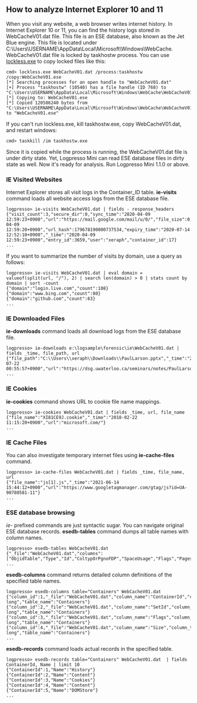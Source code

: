## How to analyze Internet Explorer 10 and 11
When you visit any website, a web browser writes internet history. In Internet Explorer 10 or 11, you can find the history logs stored in WebCacheV01.dat file. This file is an ESE database, also known as the Jet Blue engine.
This file is located under C:\Users\USERNAME\AppData\Local\Microsoft\Windows\WebCache. WebCacheV01.dat file is locked by taskhostw process. You can use [lockless.exe](https://github.com/GhostPack/Lockless) to copy locked files like this:
```
cmd> lockless.exe WebCacheV01.dat /process:taskhostw /copy:WebCacheV01.ese
[*] Searching processes for an open handle to "WebCacheV01.dat"
[+] Process "taskhostw" (10540) has a file handle (ID 768) to "C:\Users\USERNAME\AppData\Local\Microsoft\Windows\WebCache\WebCacheV01.dat"
[*] Copying to: WebCacheV01.ese
[*] Copied 120586240 bytes from "C:\Users\USERNAME\AppData\Local\Microsoft\Windows\WebCache\WebCacheV01.dat" to "WebCacheV01.ese"
```
If you can't run lockless.exe, kill taskhostw.exe, copy WebCacheV01.dat, and restart windows:
```
cmd> taskkill /im taskhostw.exe
```
Since it is copied while the process is running, the WebCacheV01.dat file is under dirty state. Yet, Logpresso Mini can read ESE database files in dirty state as well.
Now it's ready for analysis. Run Logpresso Mini 1.1.0 or above.
### IE Visited Websites
Internet Explorer stores all visit logs in the Container_ID table. **ie-visits** command loads all website access logs from the ESE database file.
```
logpresso> ie-visits WebCacheV01.dat | fields - response_headers
{"visit_count":3,"secure_dir":0,"sync_time":"2020-04-09 12:59:23+0900","url":"https://mail.google.com/mail/u/0/","file_size":0,"cache_id":0,"modified_time":"2020-04-09 12:59:20+0900","url_hash":179678190000737534,"expiry_time":"2020-07-14 12:52:10+0900","_time":"2020-04-09 12:59:23+0900","entry_id":3659,"user":"xeraph","container_id":17}
...
```
If you want to summarize the number of visits by domain, use a query as follows:
```
logpresso> ie-visits WebCacheV01.dat | eval domain = valueof(split(url, "/"), 2) | search len(domain) > 0 | stats count by domain | sort -count
{"domain":"login.live.com","count":108}
{"domain":"www.bing.com","count":80}
{"domain":"github.com","count":63}
...
```
### IE Downloaded Files
**ie-downloads** command loads all download logs from the ESE database file.
```
logpresso> ie-downloads e:\logsample\forensic\ie\WebCacheV01.dat | fields _time, file_path, url
{"file_path":"C:\\Users\\xeraph\\Downloads\\PaulLarson.pptx","_time":"2019-07-22 00:55:57+0900","url":"https://dsg.uwaterloo.ca/seminars/notes/PaulLarson.pptx"}
...
```
### IE Cookies
**ie-cookies** command shows URL to cookie file name mappings.
```
logpresso> ie-cookies WebCacheV01.dat | fields _time, url, file_name
{"file_name":"XI81CE9J.cookie","_time":"2018-02-22 11:15:20+0900","url":"microsoft.com/"}
...
```
### IE Cache Files
You can also investigate temporary internet files using **ie-cache-files** command.
```
logpresso> ie-cache-files WebCacheV01.dat | fields _time, file_name, url
{"file_name":"js[1].js","_time":"2021-06-14 15:44:12+0900","url":"https://www.googletagmanager.com/gtag/js?id=UA-90780581-11"}
...
```
### ESE database browsing
*ie-* prefixed commands are just syntactic sugar. You can navigate original ESE database records.
**esedb-tables** command dumps all table names with column names.
```
logpresso> esedb-tables WebCacheV01.dat
{"_file":"WebCacheV01.dat","columns":["ObjidTable","Type","Id","ColtypOrPgnoFDP","SpaceUsage","Flags","PagesOrLocale","RootFlag","RecordOffset","LCMapFlags","KeyMost","Name","Stats","TemplateTable","DefaultValue","KeyFldIDs","VarSegMac","ConditionalColumns","TupleLimits","Version","SortID","CallbackData","CallbackDependencies","SeparateLV","SpaceHints","SpaceDeferredLVHints","LocaleName"],"table_name":"MSysObjects"}
...
```
**esedb-columns** command returns detailed column definitions of the specified table names.
```
logpresso> esedb-columns table="Containers" WebCacheV01.dat
{"column_id":1,"_file":"WebCacheV01.dat","column_name":"ContainerId","column_type":"long long","table_name":"Containers"}
{"column_id":2,"_file":"WebCacheV01.dat","column_name":"SetId","column_type":"unsigned long","table_name":"Containers"}
{"column_id":3,"_file":"WebCacheV01.dat","column_name":"Flags","column_type":"unsigned long","table_name":"Containers"}
{"column_id":4,"_file":"WebCacheV01.dat","column_name":"Size","column_type":"long long","table_name":"Containers"}
...
```
**esedb-records** command loads actual records in the specified table.
```
logpresso> esedb-records table="Containers" WebCacheV01.dat  | fields ContainerId, Name | limit 10
{"ContainerId":1,"Name":"History"}
{"ContainerId":2,"Name":"Content"}
{"ContainerId":3,"Name":"Cookies"}
{"ContainerId":4,"Name":"Content"}
{"ContainerId":5,"Name":"DOMStore"}
...
```